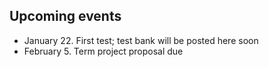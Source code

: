 
## Upcoming events

* January 22.  First test; test bank will be posted here soon
* February 5.  Term project proposal due

